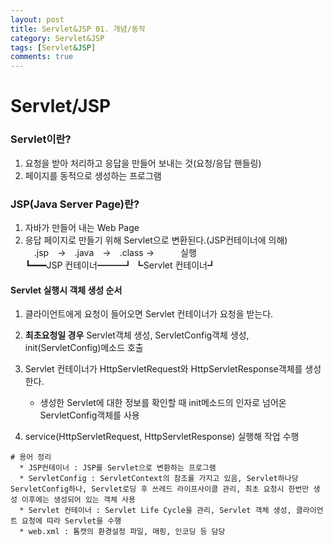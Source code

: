 ```yaml
---
layout: post
title: Servlet&JSP 01. 개념/동작
category: Servlet&JSP
tags: [Servlet&JSP]
comments: true
---
```


# Servlet/JSP

### Servlet이란?

1. 요청을 받아 처리하고 응답을 만들어 보내는 것(요청/응답 핸들링)
2. 페이지를 동적으로 생성하는 프로그램

### JSP(Java Server Page)란?
1. 자바가 만들어 내는 Web Page
2. 응답 페이지로 만들기 위해 Servlet으로 변환된다.(JSP컨테이너에 의해)  
	&emsp;.jsp&emsp;→&emsp;.java&emsp;→&emsp;.class →&emsp;&emsp;&emsp;실행
	&emsp;  
  ┗━━━JSP 컨테이너━━━┛   ┗Servlet 컨테이너┛

#### Servlet 실행시 객체 생성 순서
1. 클라이언트에게 요청이 들어오면 Servlet 컨테이너가 요청을 받는다.
2. **최초요청일 경우** Servlet객체 생성, ServletConfig객체 생성, init(ServletConfig)메소드 호출

3. Servlet 컨테이너가 HttpServletRequest와 HttpServletResponse객체를 생성한다.
	-	생성한 Servlet에 대한 정보를 확인할 때 init메소드의 인자로 넘어온 ServletConfig객체를 사용

4. service(HttpServletRequest, HttpServletResponse) 실행해 작업 수행  
  
```shell
# 용어 정리
  * JSP컨테이너 : JSP를 Servlet으로 변환하는 프로그램
  * ServletConfig : ServletContext의 참조를 가지고 있음, Servlet하나당 ServletConfig하나, Servlet로딩 후 쓰레드 라이프사이클 관리, 최초 요청시 한번만 생성 이후에는 생성되어 있는 객체 사용
  * Servlet 컨테이너 : Servlet Life Cycle을 관리, Servlet 객체 생성, 클라이언트 요청에 따라 Servlet을 수행
  * web.xml : 톰캣의 환경설정 파일, 매핑, 인코딩 등 담당
```
